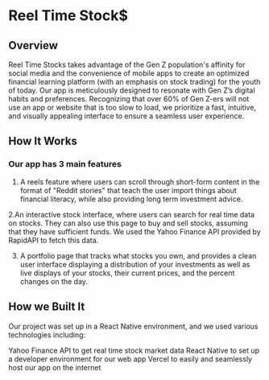 # Reel Time Stock$

## Overview
Reel Time Stocks takes advantage of the Gen Z population's affinity for social media and the convenience of mobile apps to create an optimized financial learning platform (with an emphasis on stock trading) for the youth of today. Our app is meticulously designed to resonate with Gen Z’s digital habits and preferences. Recognizing that over 60% of Gen Z-ers will not use an app or website that is too slow to load, we prioritize a fast, intuitive, and visually appealing interface to ensure a seamless user experience.

## How It Works
### Our app has 3 main features

1. A reels feature where users can scroll through short-form content in the format of "Reddit stories" that teach the user import things about financial literacy, while also providing long term investment advice.
   
2.An interactive stock interface, where users can search for real time data on stocks. They can also use this page to buy and sell stocks, assuming that they have sufficient funds. We used the Yahoo Finance API provided by RapidAPI to fetch this data.

3. A portfolio page that tracks what stocks you own, and provides a clean user interface displaying a distribution of your investments as well as live displays of your stocks, their current prices, and the percent changes on the day.

## How we Built It
Our project was set up in a React Native environment, and we used various technologies including:

Yahoo Finance API to get real time stock market data
React Native to set up a developer environment for our web app
Vercel to easily and seamlessly host our app on the internet
